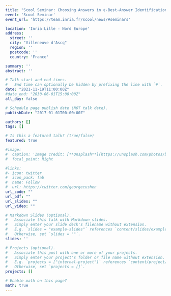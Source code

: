 ```yaml
---
title: "Scool Seminar: Choosing Answers in ε-Best-Answer Identification for Linear Bandits"
event: 'Scool Seminar'
event_url: 'https://team.inria.fr/scool/news/#seminars'

location: 'Inria Lille - Nord Europe'
address:
  street: ''
  city: "Villeneuve d'Ascq"
  region: ''
  postcode: ''
  country: 'France'

summary: ''
abstract: ''

# Talk start and end times.
#   End time can optionally be hidden by prefixing the line with `#`.
date: "2021-11-19T11:00:00Z"
#date_end: "2030-06-01T15:00:00Z"
all_day: false

# Schedule page publish date (NOT talk date).
publishDate: "2017-01-01T00:00:00Z"

authors: []
tags: []

# Is this a featured talk? (true/false)
featured: true

#image:
#  caption: 'Image credit: [**Unsplash**](https://unsplash.com/photos/bzdhc5b3Bxs)'
#  focal_point: Right

#links:
#- icon: twitter
#  icon_pack: fab
#  name: Follow
#  url: https://twitter.com/georgecushen
url_code: ""
url_pdf: ""
url_slides: ""
url_video: ""

# Markdown Slides (optional).
#   Associate this talk with Markdown slides.
#   Simply enter your slide deck's filename without extension.
#   E.g. `slides = "example-slides"` references `content/slides/example-slides.md`.
#   Otherwise, set `slides = ""`.
slides: ''

# Projects (optional).
#   Associate this post with one or more of your projects.
#   Simply enter your project's folder or file name without extension.
#   E.g. `projects = ["internal-project"]` references `content/project/deep-learning/index.md`.
#   Otherwise, set `projects = []`.
projects: []

# Enable math on this page?
math: true
---
```



